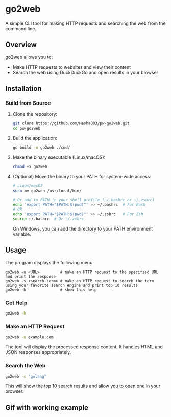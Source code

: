 # go2web

A simple CLI tool for making HTTP requests and searching the web from the command line.

## Overview

go2web allows you to:

- Make HTTP requests to websites and view their content
- Search the web using DuckDuckGo and open results in your browser

## Installation

### Build from Source

1. Clone the repository:

   ```bash
   git clone https://github.com/Masha003/pw-go2web.git
   cd pw-go2web
   ```

2. Build the application:

   ```bash
   go build -o go2web ./cmd/
   ```

3. Make the binary executable (Linux/macOS):

   ```bash
   chmod +x go2web
   ```

4. (Optional) Move the binary to your PATH for system-wide access:

   ```bash
   # Linux/macOS
   sudo mv go2web /usr/local/bin/

   # Or add to PATH in your shell profile (~/.bashrc or ~/.zshrc)
   echo 'export PATH="$PATH:$(pwd)"' >> ~/.bashrc  # For Bash
   # OR
   echo 'export PATH="$PATH:$(pwd)"' >> ~/.zshrc   # For Zsh
   source ~/.bashrc  # Or ~/.zshrc
   ```

   On Windows, you can add the directory to your PATH environment variable.

## Usage

The program displays the following menu:

```
go2web -u <URL>         # make an HTTP request to the specified URL and print the response
go2web -s <search-term> # make an HTTP request to search the term using your favorite search engine and print top 10 results
go2web -h               # show this help
```

### Get Help

```bash
go2web -h
```

### Make an HTTP Request

```bash
go2web -u example.com
```

The tool will display the processed response content. It handles HTML and JSON responses appropriately.

### Search the Web

```bash
go2web -s "golang"
```

This will show the top 10 search results and allow you to open one in your browser.

## Gif with working example
